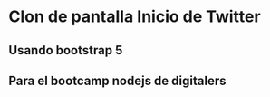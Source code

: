 # Clon de pantalla Inicio de Twitter
## Usando bootstrap 5
## Para el bootcamp nodejs de digitalers
